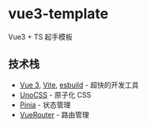 # vue3-template

Vue3 + TS 起手模板

## 技术栈

- [Vue 3](https://github.com/vuejs/core), [Vite](https://github.com/vitejs/vite), [esbuild](https://github.com/evanw/esbuild) - 超快的开发工具
- [UnoCSS](https://github.com/antfu/unocss) - 原子化 CSS
- [Pinia](https://github.com/vuejs/pinia) - 状态管理
- [VueRouter](https://github.com/vuejs/router) - 路由管理